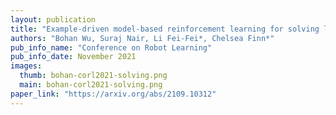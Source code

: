 ```yaml
---
layout: publication
title: "Example-driven model-based reinforcement learning for solving long-horizon visuomotor tasks"
authors: "Bohan Wu, Suraj Nair, Li Fei-Fei*, Chelsea Finn*"
pub_info_name: "Conference on Robot Learning"
pub_info_date: November 2021
images:
  thumb: bohan-corl2021-solving.png
  main: bohan-corl2021-solving.png
paper_link: "https://arxiv.org/abs/2109.10312"
---
```


